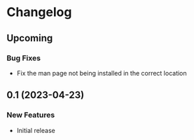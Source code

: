 # Changelog

## Upcoming

### Bug Fixes
- Fix the man page not being installed in the correct location

## 0.1 (2023-04-23)

### New Features
- Initial release
